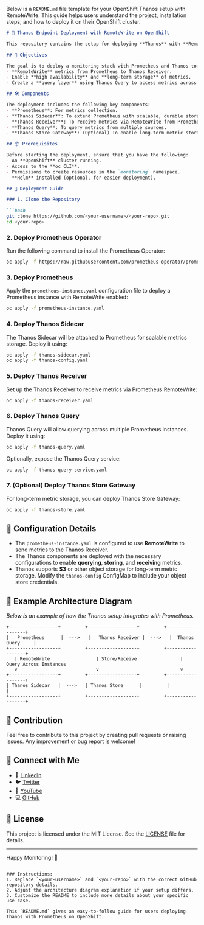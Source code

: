 Below is a `README.md` file template for your OpenShift Thanos setup with RemoteWrite. This guide helps users understand the project, installation steps, and how to deploy it on their OpenShift cluster.

```markdown
# 🚀 Thanos Endpoint Deployment with RemoteWrite on OpenShift

This repository contains the setup for deploying **Thanos** with **RemoteWrite** on an **OpenShift** cluster. It enables highly available and scalable storage for Prometheus metrics by leveraging Thanos components.

## 🎯 Objectives

The goal is to deploy a monitoring stack with Prometheus and Thanos to:
- **RemoteWrite** metrics from Prometheus to Thanos Receiver.
- Enable **high availability** and **long-term storage** of metrics.
- Create a **query layer** using Thanos Query to access metrics across multiple Prometheus instances.

## 🛠️ Components

The deployment includes the following key components:
- **Prometheus**: For metrics collection.
- **Thanos Sidecar**: To extend Prometheus with scalable, durable storage.
- **Thanos Receiver**: To receive metrics via RemoteWrite from Prometheus.
- **Thanos Query**: To query metrics from multiple sources.
- **Thanos Store Gateway**: (Optional) To enable long-term metric storage in object storage (S3, GCS, etc.).

## 📦 Prerequisites

Before starting the deployment, ensure that you have the following:
- An **OpenShift** cluster running.
- Access to the **oc CLI**.
- Permissions to create resources in the `monitoring` namespace.
- **Helm** installed (optional, for easier deployment).

## 🚀 Deployment Guide

### 1. Clone the Repository

```bash
git clone https://github.com/<your-username>/<your-repo>.git
cd <your-repo>
```

### 2. Deploy Prometheus Operator

Run the following command to install the Prometheus Operator:

```bash
oc apply -f https://raw.githubusercontent.com/prometheus-operator/prometheus-operator/main/bundle.yaml
```

### 3. Deploy Prometheus

Apply the `prometheus-instance.yaml` configuration file to deploy a Prometheus instance with RemoteWrite enabled:

```bash
oc apply -f prometheus-instance.yaml
```

### 4. Deploy Thanos Sidecar

The Thanos Sidecar will be attached to Prometheus for scalable metrics storage. Deploy it using:

```bash
oc apply -f thanos-sidecar.yaml
oc apply -f thanos-config.yaml
```

### 5. Deploy Thanos Receiver

Set up the Thanos Receiver to receive metrics via Prometheus RemoteWrite:

```bash
oc apply -f thanos-receiver.yaml
```

### 6. Deploy Thanos Query

Thanos Query will allow querying across multiple Prometheus instances. Deploy it using:

```bash
oc apply -f thanos-query.yaml
```

Optionally, expose the Thanos Query service:

```bash
oc apply -f thanos-query-service.yaml
```

### 7. (Optional) Deploy Thanos Store Gateway

For long-term metric storage, you can deploy Thanos Store Gateway:

```bash
oc apply -f thanos-store.yaml
```

## 🔧 Configuration Details

- The `prometheus-instance.yaml` is configured to use **RemoteWrite** to send metrics to the Thanos Receiver.
- The Thanos components are deployed with the necessary configurations to enable **querying**, **storing**, and **receiving** metrics.
- Thanos supports **S3** or other object storage for long-term metric storage. Modify the `thanos-config` ConfigMap to include your object store credentials.

## 📸 Example Architecture Diagram

*Below is an example of how the Thanos setup integrates with Prometheus.*

```
+------------------+         +------------------+         +------------------+
|   Prometheus      |  --->   |   Thanos Receiver |  --->   |  Thanos Query     |
+------------------+         +------------------+         +------------------+
   | RemoteWrite                 | Store/Receive                | Query Across Instances
   v                             v                              v
+------------------+         +------------------+         +------------------+
| Thanos Sidecar   |  --->   | Thanos Store      |         |                  |
+------------------+         +------------------+         +------------------+
```

## 🤝 Contribution

Feel free to contribute to this project by creating pull requests or raising issues. Any improvement or bug report is welcome!

## 🔗 Connect with Me

- 💼 [LinkedIn](https://www.linkedin.com/in/rifaterdemsahin/)
- 🐦 [Twitter](https://x.com/rifaterdemsahin)
- 🎥 [YouTube](https://www.youtube.com/@RifatErdemSahin)
- 💻 [GitHub](https://github.com/rifaterdemsahin)

## 📜 License

This project is licensed under the MIT License. See the [LICENSE](LICENSE) file for details.

---

Happy Monitoring! 🚀
```

### Instructions:
1. Replace `<your-username>` and `<your-repo>` with the correct GitHub repository details.
2. Adjust the architecture diagram explanation if your setup differs.
3. Customize the README to include more details about your specific use case.

This `README.md` gives an easy-to-follow guide for users deploying Thanos with Prometheus on OpenShift.
